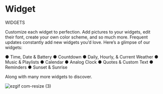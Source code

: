 # Widget

WIDGETS

Customize each widget to perfection. Add pictures to your widgets, edit their font, create your own color scheme, and so much more. Frequent updates constantly add new widgets you’d love. Here’s a glimpse of our widgets:

● Time, Date & Battery
● Countdown
● Daily, Hourly, & Current Weather
● Music & Playlists
● Calendar
● Analog Clock
● Quotes & Custom Text
● Reminders
● Sunset & Sunrise

Along with many more widgets to discover.

![ezgif com-resize (3)](https://github.com/shishircsehstu/Widget/assets/29371886/983326d8-d358-422c-b713-671adb665143)


